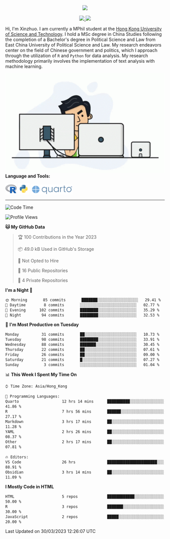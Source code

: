 <div align='center'>
<img src='https://readme-typing-svg.herokuapp.com?font=ubuntu&color=4d3900&center=true&lines=HKUST+Mphil+in+SOSC;Focus+on+China;Code+for+PoliSci'/>
</div>


<p align='center'>
 <a href='https://www.linkedin.com/in/xinzhuo-huang-5161011ba/' target='_blank'>
        <img src='https://img.shields.io/badge/linkedin%20-%230077B5.svg?&style=for-the-badge&logo=linkedin&logoColor=white'/>
    </a>
 <a href='https://twitter.com/HsinchoH' target='_blank'>
        <img src='https://img.shields.io/badge/Twitter-1DA1F2?style=for-the-badge&logo=twitter&logoColor=white'/>
    </a>
    </p>
    
Hi, I'm Xinzhuo. I am currently a MPhil student at the [Hong Kong University of Science and Technology](https://sosc.hkust.edu.hk/node/613). I hold a MSc degree in China Studies following the completion of a Bachelor's degree in Political Science and Law from East China University of Political Science and Law. My research endeavors center on the field of Chinese government and politics, which I approach through the utilization of `R` and `Python` for data analysis. My research methodology primarily involves the implementation of text analysis with machine learning.




<img align='right' src="https://github.com/xinzhuohkust/xinzhuohkust/blob/main/programmer.gif" width="590">




**Language and Tools:**  

<code><img height="36" src="https://raw.githubusercontent.com/github/explore/80688e429a7d4ef2fca1e82350fe8e3517d3494d/topics/r/r.png"></code>
<code><img height="36" src="https://raw.githubusercontent.com/github/explore/80688e429a7d4ef2fca1e82350fe8e3517d3494d/topics/python/python.png"></code>
<code><img height="32" src="https://github.com/quarto-dev/quarto-r/blob/main/man/figures/quarto.png"></code>

---
<!--START_SECTION:waka-->
![Code Time](http://img.shields.io/badge/Code%20Time-251%20hrs%2025%20mins-blue)

![Profile Views](http://img.shields.io/badge/Profile%20Views-44-blue)

**🐱 My GitHub Data** 

> 🏆 100 Contributions in the Year 2023
 > 
> 📦 49.0 kB Used in GitHub's Storage 
 > 
> 🚫 Not Opted to Hire
 > 
> 📜 16 Public Repositories 
 > 
> 🔑 4 Private Repositories  
 > 
**I'm a Night 🦉** 

```text
🌞 Morning       85 commits       ███████░░░░░░░░░░░░░░░░░░   29.41 % 
🌆 Daytime        8 commits       ░░░░░░░░░░░░░░░░░░░░░░░░░   02.77 % 
🌃 Evening      102 commits       ████████░░░░░░░░░░░░░░░░░   35.29 % 
🌙 Night         94 commits       ████████░░░░░░░░░░░░░░░░░   32.53 % 

```
📅 **I'm Most Productive on Tuesday** 

```text
Monday          31 commits       ██░░░░░░░░░░░░░░░░░░░░░░░   10.73 % 
Tuesday         98 commits       ████████░░░░░░░░░░░░░░░░░   33.91 % 
Wednesday       88 commits       ███████░░░░░░░░░░░░░░░░░░   30.45 % 
Thursday        22 commits       ██░░░░░░░░░░░░░░░░░░░░░░░   07.61 % 
Friday          26 commits       ██░░░░░░░░░░░░░░░░░░░░░░░   09.00 % 
Saturday        21 commits       █░░░░░░░░░░░░░░░░░░░░░░░░   07.27 % 
Sunday           3 commits       ░░░░░░░░░░░░░░░░░░░░░░░░░   01.04 % 

```


📊 **This Week I Spent My Time On** 

```text
⌚︎ Time Zone: Asia/Hong_Kong

💬 Programming Languages: 
Quarto                   12 hrs 14 mins      ██████████░░░░░░░░░░░░░░░   41.86 % 
R                        7 hrs 56 mins       ██████░░░░░░░░░░░░░░░░░░░   27.17 % 
Markdown                 3 hrs 17 mins       ██░░░░░░░░░░░░░░░░░░░░░░░   11.28 % 
YAML                     2 hrs 26 mins       ██░░░░░░░░░░░░░░░░░░░░░░░   08.37 % 
Other                    2 hrs 17 mins       ██░░░░░░░░░░░░░░░░░░░░░░░   07.81 % 

🔥 Editors: 
VS Code                  26 hrs              ██████████████████████░░░   88.91 % 
Obsidian                 3 hrs 14 mins       ██░░░░░░░░░░░░░░░░░░░░░░░   11.09 % 

```

**I Mostly Code in HTML** 

```text
HTML                     5 repos             ████████████░░░░░░░░░░░░░   50.00 % 
R                        3 repos             ███████░░░░░░░░░░░░░░░░░░   30.00 % 
JavaScript               2 repos             █████░░░░░░░░░░░░░░░░░░░░   20.00 % 

```



 Last Updated on 30/03/2023 12:26:07 UTC
<!--END_SECTION:waka-->
    
    
    
    
    
    
    
    
